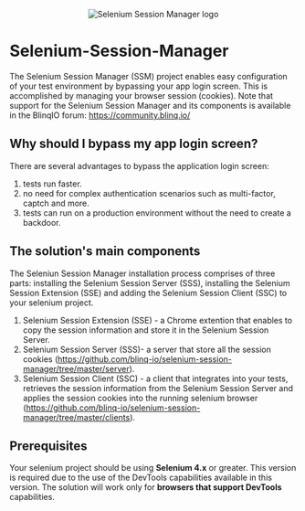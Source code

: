 <p align="center">
    <img src="https://blinq.io/wp-content/uploads/2022/06/Blinqio128_128.png" alt="Selenium Session Manager logo">
</p>

# Selenium-Session-Manager
The Selenium Session Manager (SSM) project enables easy configuration of your test environment by bypassing your app login screen. This is accomplished by managing your browser session (cookies). 
Note that support for the Selenium Session Manager and its components is available in the BlinqIO forum: https://community.blinq.io/
## Why should I bypass my app login screen?
There are several advantages to bypass the application login screen:
1. tests run faster.
2. no need for complex authentication scenarios such as multi-factor, captch and more.
3. tests can run on a production environment without the need to create a backdoor.

## The solution's main components
The Seleniun Session Manager installation process comprises of three parts: installing the Selenium Session Server (SSS), installing the Selenium Session Extension (SSE) and adding the Selenium Session Client (SSC) to your selenium project.
1. Selenium Session Extension (SSE) - a Chrome extention that enables to copy the session information and store it in the Selenium Session Server.
2. Selenium Session Server (SSS)- a server that store all the session cookies (https://github.com/blinq-io/selenium-session-manager/tree/master/server).
3. Selenium Session Client (SSC) - a client that integrates into your tests, retrieves the session information from the Selenium Session Server and applies the session cookies into the running selenium browser (https://github.com/blinq-io/selenium-session-manager/tree/master/clients).


## Prerequisites
Your selenium project should be using **Selenium 4.x** or greater. This version is required due to the use of the DevTools capabilities available in this version.
The solution will work only for **browsers that support DevTools** capabilities.

